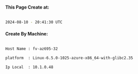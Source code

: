 
   
#### This Page Create at:

```bash

2024-08-10 - 20:41:30 UTC

```

#### Create By Machine:

```bash

Host Name : fv-az695-32

platform  : Linux-6.5.0-1025-azure-x86_64-with-glibc2.35

Ip Local  : 10.1.0.48

```

